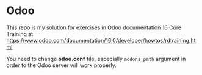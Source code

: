 # Odoo
This repo is my solution for exercises in Odoo documentation 16 Core Training at 
https://www.odoo.com/documentation/16.0/developer/howtos/rdtraining.html

You need to change **odoo.conf** file, especially `addons_path` argument in order to the Odoo server will work properly.
